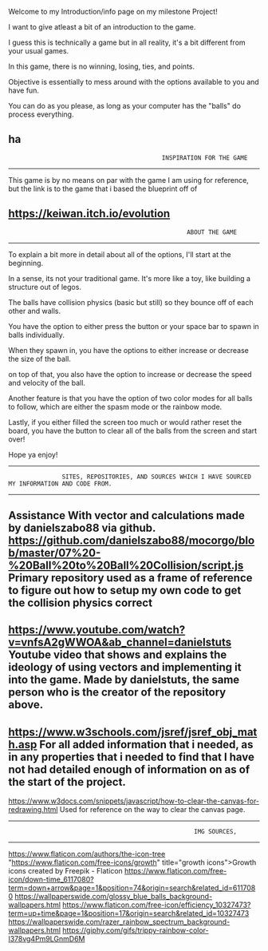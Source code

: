 Welcome to my Introduction/info page on my milestone Project!

I want to give atleast a bit of an introduction to the game. 

I guess this is technically a game but in all reality, it's a bit different from your usual games.

In this game, there is no winning, losing, ties, and points.

Objective is essentially to mess around with the options available to you and have fun.

You can do as you please, as long as your computer has the "balls" do process everything.

ha
---------------------------------------------------------------------------------------------------------------------------
                                               INSPIRATION FOR THE GAME  
---------------------------------------------------------------------------------------------------------------------------
This game is by no means on par with the game I am using for reference, but the link is to the game that i based the blueprint off of

https://keiwan.itch.io/evolution
---------------------------------------------------------------------------------------------------------------------------
                                                      ABOUT THE GAME  
---------------------------------------------------------------------------------------------------------------------------
To explain a bit more in detail about all of the options, I'll start at the beginning.

In a sense, its not your traditional game. It's more like a toy, like building a structure out of legos.

The balls have collision physics (basic but still) so they bounce off of each other and walls. 

You have the option to either press the button or your space bar to spawn in balls individually.

When they spawn in, you have the options to either increase or decrease the size of the ball.

on top of that, you also have the option to increase or decrease the speed and velocity of the ball.

Another feature is that you have the option of two color modes for all balls to follow, which are either the spasm mode or the rainbow mode.

Lastly, if you either filled the screen too much or would rather reset the board, you have the button to clear all of the balls from the screen and start over!

Hope ya enjoy!



---------------------------------------------------------------------------------------------------------------------------
                   SITES, REPOSITORIES, AND SOURCES WHICH I HAVE SOURCED MY INFORMATION AND CODE FROM.
---------------------------------------------------------------------------------------------------------------------------





Assistance With vector and calculations made by danielszabo88 via github.
https://github.com/danielszabo88/mocorgo/blob/master/07%20-%20Ball%20to%20Ball%20Collision/script.js
Primary repository used as a frame of reference to figure out how to setup my own code to get the collision physics correct
---------------------------------------------------------------------------------------------------------------------------
https://www.youtube.com/watch?v=vnfsA2gWWOA&ab_channel=danielstuts
Youtube video that shows and explains the ideology of using vectors and implementing it into the game.
Made by danielstuts, the same person who is the creator of the repository above.
---------------------------------------------------------------------------------------------------------------------------
https://www.w3schools.com/jsref/jsref_obj_math.asp
For all added information that i needed, as in any properties that i needed to find that I have not had detailed enough of information on as of the start of the project.
---------------------------------------------------------------------------------------------------------------------------
https://www.w3docs.com/snippets/javascript/how-to-clear-the-canvas-for-redrawing.html
Used for reference on the way to clear the canvas page.

---------------------------------------------------------------------------------------------------------------------------
                                                        IMG SOURCES,
---------------------------------------------------------------------------------------------------------------------------
https://www.flaticon.com/authors/the-icon-tree
"https://www.flaticon.com/free-icons/growth" title="growth icons">Growth icons created by Freepik - Flaticon
https://www.flaticon.com/free-icon/down-time_6117080?term=down+arrow&page=1&position=74&origin=search&related_id=6117080
https://wallpaperswide.com/glossy_blue_balls_background-wallpapers.html
https://www.flaticon.com/free-icon/efficiency_10327473?term=up+time&page=1&position=17&origin=search&related_id=10327473
https://wallpaperswide.com/razer_rainbow_spectrum_background-wallpapers.html
https://giphy.com/gifs/trippy-rainbow-color-l378vg4Pm9LGnmD6M